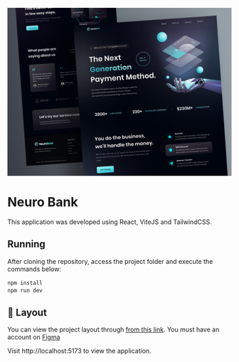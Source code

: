 ![Cover](./.github/cover.png)

# Neuro Bank

This application was developed using React, ViteJS and TailwindCSS.

## Running

After cloning the repository, access the project folder and execute the commands below:

```sh
npm install
npm run dev
```
## 🔗 Layout
You can view the project layout through 
[from this link](https://www.figma.com/file/EvTvPFb6UBdEU8Wh0IWeQS/NeuroBank?type=design&node-id=0-1&mode=design&t=seHTPd1FgYQTEC0b-0). 
You must have an account on
[Figma](https://www.figma.com)

Visit http://localhost:5173 to view the application.